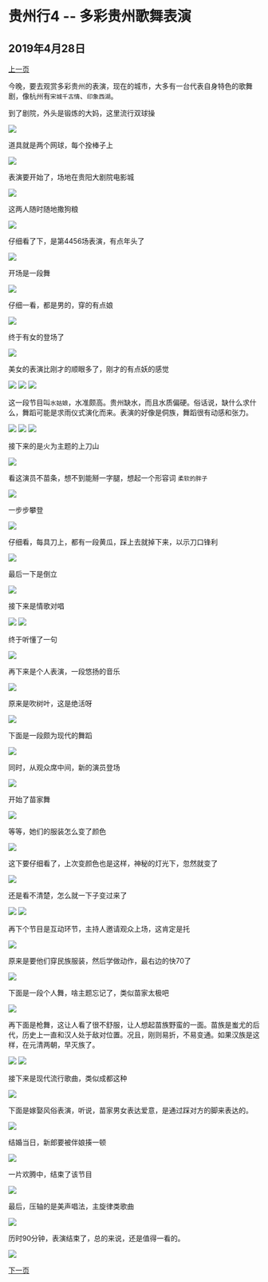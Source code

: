 贵州行4 -- 多彩贵州歌舞表演
=======================

2019年4月28日
-----------------------

[上一页](/2019/04/28/贵州行3.html)

今晚，要去观赏多彩贵州的表演，现在的城市，大多有一台代表自身特色的歌舞剧，像杭州有`宋城千古情`、`印象西湖`。

到了剧院，外头是锻炼的大妈，这里流行双球操

![]({{site.url}}/assets/blog-images/20190428/1-93.jpg)

道具就是两个网球，每个拴棒子上

![]({{site.url}}/assets/blog-images/20190428/1-94.jpg)

表演要开始了，场地在贵阳大剧院电影城

![]({{site.url}}/assets/blog-images/20190428/1-95.jpg)

这两人随时随地撒狗粮

![]({{site.url}}/assets/blog-images/20190428/1-96.jpg)

仔细看了下，是第4456场表演，有点年头了

![]({{site.url}}/assets/blog-images/20190428/1-97.jpg)

开场是一段舞

![]({{site.url}}/assets/blog-images/20190428/1-98.jpg)

仔细一看，都是男的，穿的有点娘

![]({{site.url}}/assets/blog-images/20190428/1-99.jpg)

终于有女的登场了

![]({{site.url}}/assets/blog-images/20190428/1-100.jpg)

美女的表演比刚才的顺眼多了，刚才的有点妖的感觉

![]({{site.url}}/assets/blog-images/20190428/1-101.jpg)
![]({{site.url}}/assets/blog-images/20190428/1-102.jpg)
![]({{site.url}}/assets/blog-images/20190428/1-103.jpg)

这一段节目叫`水姑娘`，水准颇高。贵州缺水，而且水质偏硬。俗话说，缺什么求什么，舞蹈可能是求雨仪式演化而来。表演的好像是侗族，舞蹈很有动感和张力。

![]({{site.url}}/assets/blog-images/20190428/1-105.jpg)
![]({{site.url}}/assets/blog-images/20190428/1-106.jpg)
![]({{site.url}}/assets/blog-images/20190428/1-107.jpg)

接下来的是火为主题的上刀山

![]({{site.url}}/assets/blog-images/20190428/1-108.jpg)

看这演员不苗条，想不到能掰一字腿，想起一个形容词 `柔软的胖子`

![]({{site.url}}/assets/blog-images/20190428/1-109.jpg)

一步步攀登

![]({{site.url}}/assets/blog-images/20190428/1-110.jpg)

仔细看，每具刀上，都有一段黄瓜，踩上去就掉下来，以示刀口锋利

![]({{site.url}}/assets/blog-images/20190428/1-111.jpg)

最后一下是倒立

![]({{site.url}}/assets/blog-images/20190428/1-112.jpg)

接下来是情歌对唱

![]({{site.url}}/assets/blog-images/20190428/1-113.jpg)
![]({{site.url}}/assets/blog-images/20190428/1-114.jpg)

终于听懂了一句

![]({{site.url}}/assets/blog-images/20190428/1-115.jpg)

再下来是个人表演，一段悠扬的音乐

![]({{site.url}}/assets/blog-images/20190428/1-116.jpg)

原来是吹树叶，这是绝活呀

![]({{site.url}}/assets/blog-images/20190428/1-117.jpg)

下面是一段颇为现代的舞蹈

![]({{site.url}}/assets/blog-images/20190428/1-119.jpg)

同时，从观众席中间，新的演员登场

![]({{site.url}}/assets/blog-images/20190428/1-120.jpg)

开始了苗家舞

![]({{site.url}}/assets/blog-images/20190428/1-121.jpg)

等等，她们的服装怎么变了颜色

![]({{site.url}}/assets/blog-images/20190428/1-122.jpg)

这下要仔细看了，上次变颜色也是这样，神秘的灯光下，忽然就变了

![]({{site.url}}/assets/blog-images/20190428/1-123.jpg)

还是看不清楚，怎么就一下子变过来了

![]({{site.url}}/assets/blog-images/20190428/1-124.jpg)
![]({{site.url}}/assets/blog-images/20190428/1-125.jpg)

再下个节目是互动环节，主持人邀请观众上场，这肯定是托

![]({{site.url}}/assets/blog-images/20190428/1-126.jpg)

原来是要他们穿民族服装，然后学做动作，最右边的快70了

![]({{site.url}}/assets/blog-images/20190428/1-127.jpg)

下面是一段个人舞，啥主题忘记了，类似苗家太极吧

![]({{site.url}}/assets/blog-images/20190428/1-128.jpg)

再下面是枪舞，这让人看了很不舒服，让人想起苗族野蛮的一面。苗族是蚩尤的后代，历史上一直和汉人处于敌对位置。况且，刚则易折，不易变通。如果汉族是这样，在元清两朝，早灭族了。

![]({{site.url}}/assets/blog-images/20190428/1-129.jpg)
![]({{site.url}}/assets/blog-images/20190428/1-130.jpg)

接下来是现代流行歌曲，类似成都这种

![]({{site.url}}/assets/blog-images/20190428/1-131.jpg)

下面是嫁娶风俗表演，听说，苗家男女表达爱意，是通过踩对方的脚来表达的。

![]({{site.url}}/assets/blog-images/20190428/1-132.jpg)

结婚当日，新郎要被伴娘揍一顿

![]({{site.url}}/assets/blog-images/20190428/1-134.jpg)

一片欢腾中，结束了该节目

![]({{site.url}}/assets/blog-images/20190428/1-135.jpg)

最后，压轴的是美声唱法，主旋律类歌曲

![]({{site.url}}/assets/blog-images/20190428/1-137.jpg)

历时90分钟，表演结束了，总的来说，还是值得一看的。

![]({{site.url}}/assets/blog-images/20190428/1-138.jpg)

[下一页](/2019/04/29/贵州行5.html)
